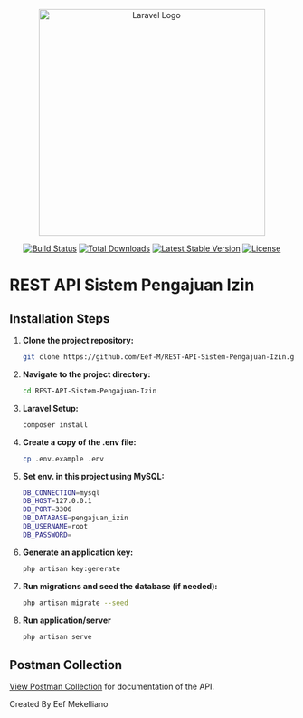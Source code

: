 <p align="center"><a href="https://laravel.com" target="_blank"><img src="https://raw.githubusercontent.com/laravel/art/master/logo-lockup/5%20SVG/2%20CMYK/1%20Full%20Color/laravel-logolockup-cmyk-red.svg" width="400" alt="Laravel Logo"></a></p>

<p align="center">
<a href="https://github.com/laravel/framework/actions"><img src="https://github.com/laravel/framework/workflows/tests/badge.svg" alt="Build Status"></a>
<a href="https://packagist.org/packages/laravel/framework"><img src="https://img.shields.io/packagist/dt/laravel/framework" alt="Total Downloads"></a>
<a href="https://packagist.org/packages/laravel/framework"><img src="https://img.shields.io/packagist/v/laravel/framework" alt="Latest Stable Version"></a>
<a href="https://packagist.org/packages/laravel/framework"><img src="https://img.shields.io/packagist/l/laravel/framework" alt="License"></a>
</p>

# REST API Sistem Pengajuan Izin

## Installation Steps

1. **Clone the project repository:**
   ```bash
   git clone https://github.com/Eef-M/REST-API-Sistem-Pengajuan-Izin.git
   ```
2. **Navigate to the project directory:**
    ```bash
    cd REST-API-Sistem-Pengajuan-Izin
    ```
3. **Laravel Setup:**
    ```bash
    composer install
    ```
4. **Create a copy of the .env file:**
    ```bash
    cp .env.example .env
    ```
5. **Set env. in this project using MySQL:**
    ```bash
    DB_CONNECTION=mysql
    DB_HOST=127.0.0.1
    DB_PORT=3306
    DB_DATABASE=pengajuan_izin
    DB_USERNAME=root
    DB_PASSWORD=
    ```

6. **Generate an application key:**
    ```bash
    php artisan key:generate
    ```
7. **Run migrations and seed the database (if needed):**
    ```bash
    php artisan migrate --seed
    ```
8. **Run application/server**
    ```bash
    php artisan serve
    ```

## Postman Collection
[View Postman Collection](https://documenter.getpostman.com/view/33972671/2sA3XWcyrt) for documentation of the API.

Created By Eef Mekelliano